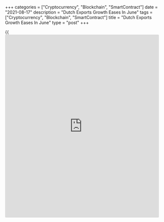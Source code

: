 +++
categories = ["Cryptocurrency", "Blockchain", "SmartContract"]
date = "2021-08-17"
description = "Dutch Exports Growth Eases In June"
tags = ["Cryptocurrency", "Blockchain", "SmartContract"]
title = "Dutch Exports Growth Eases In June"
type = "post"
+++

{{<iframe id="large-banner" src="https://www.bounty.group/#slide=22.0" width="100%" height="600" scrolling="no" style="border: 0px solid rgb(216, 221, 230); border-radius: 3px;">}}

Dutch exports and imports increased in June, figures from the
statistical office CBS showed on Wednesday.

Merchandise exports rose 12.3 percent year-on-year in June, after a 20.4
percent increase in May. Exports increased for the sixth consecutive
month.

In June, in particular, more machines, chemical products, metal products
and transport equipment were mainly exported, the agency said.

Imports increased 8.1 percent annually in June, after a 18.3 percent
growth in the prior month.

In the second quarter, exports rose 18.7 percent and imports gained 15.5
percent.

Separate data from the statistical office showed that the household
consumption rose 6.4 percent in June, after a 11.0 percent gain in the
preceding month.

For comments and feedback [contact](https://www.playgroundfx.com/contact/): editorial@rtt[news](https://www.letsplayfx.com/blog/forex-news-website/).com

[Economic News][1]

 **What parts of the world are seeing the best (and worst) economic
performances lately? Click[here][2] to check out our [Econ Scorecard][2]
and find out! See up-to-the-moment [ranking](https://www.playgroundfx.com/blog/crypto-exchange-ranking/)s for the best and worst
performers in [GDP][3], [unemployment rate][4], [inflation][5] and much
more.**

   1. www.rtt[news](https://www.letsplayfx.com/blog/forex-news-website/).com/Content/EconomicNews.aspx
   2. www.rtt[news](https://www.letsplayfx.com/blog/forex-news-website/).com/economic-scorecard/world-rank/PPI/highest-performance.aspx
   3. www.rtt[news](https://www.letsplayfx.com/blog/forex-news-website/).com/economic-scorecard/world-rank/GDP/highest-performance.aspx
   4. www.rtt[news](https://www.letsplayfx.com/blog/forex-news-website/).com/economic-scorecard/world-rank/unemployment-rate/lowest-performance.aspx
   5. www.rtt[news](https://www.letsplayfx.com/blog/forex-news-website/).com/economic-scorecard/world-rank/CPI/highest-performance.aspx